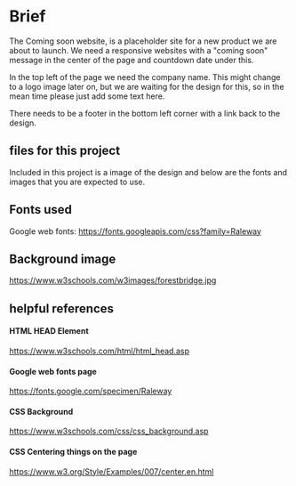 # Brief
The Coming soon website, is a placeholder site for a new product we are about to 
launch. We need a responsive websites with a "coming soon" message in the center 
of the page and countdown date under this. 

In the top left of the page we need the company name. This might change to a 
logo image later on, but we are waiting for the design for this, so in the mean 
time please just add some text here.

There needs to be a footer in the bottom left corner with a link back to the 
design.

## files for this project
Included in this project is a image of the design and below are the fonts and 
images that you are expected to use. 

## Fonts used
Google web fonts: 
https://fonts.googleapis.com/css?family=Raleway

## Background image
https://www.w3schools.com/w3images/forestbridge.jpg

## helpful references
#### HTML HEAD Element
https://www.w3schools.com/html/html_head.asp

#### Google web fonts page
https://fonts.google.com/specimen/Raleway

#### CSS Background
https://www.w3schools.com/css/css_background.asp

#### CSS Centering things on the page
https://www.w3.org/Style/Examples/007/center.en.html
